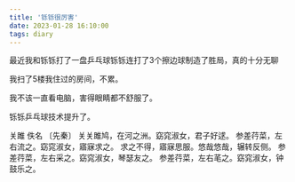 ```yaml
---
title: '铄铄很厉害'
date: 2023-01-28 16:10:00
tags: diary
---
```

最近我和铄铄打了一盘乒乓球铄铄连打了3个擦边球制造了胜局，真的十分无聊

我扫了5楼我住过的房间，不累。

我不该一直看电脑，害得眼睛都不舒服了。

铄铄乒乓球技术提升了。

关雎
佚名 〔先秦〕
关关雎鸠，在河之洲。窈窕淑女，君子好逑。
参差荇菜，左右流之。窈窕淑女，寤寐求之。
求之不得，寤寐思服。悠哉悠哉，辗转反侧。
参差荇菜，左右采之。窈窕淑女，琴瑟友之。
参差荇菜，左右芼之。窈窕淑女，钟鼓乐之。
